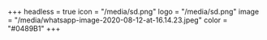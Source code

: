 +++
headless = true
icon = "/media/sd.png"
logo = "/media/sd.png"
image = "/media/whatsapp-image-2020-08-12-at-16.14.23.jpeg"
color = "#0489B1"
+++
